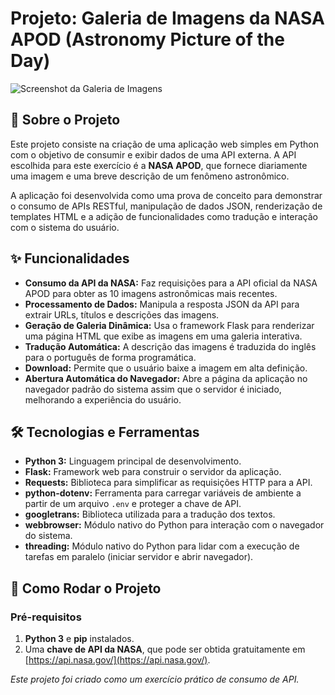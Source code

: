 # Projeto: Galeria de Imagens da NASA APOD (Astronomy Picture of the Day)

![Screenshot da Galeria de Imagens](https://i.imgur.com/your-image-url-here.png)

## 📖 Sobre o Projeto

Este projeto consiste na criação de uma aplicação web simples em Python com o objetivo de consumir e exibir dados de uma API externa. A API escolhida para este exercício é a **NASA APOD**, que fornece diariamente uma imagem e uma breve descrição de um fenômeno astronômico.

A aplicação foi desenvolvida como uma prova de conceito para demonstrar o consumo de APIs RESTful, manipulação de dados JSON, renderização de templates HTML e a adição de funcionalidades como tradução e interação com o sistema do usuário.

## ✨ Funcionalidades

* **Consumo da API da NASA:** Faz requisições para a API oficial da NASA APOD para obter as 10 imagens astronômicas mais recentes.
* **Processamento de Dados:** Manipula a resposta JSON da API para extrair URLs, títulos e descrições das imagens.
* **Geração de Galeria Dinâmica:** Usa o framework Flask para renderizar uma página HTML que exibe as imagens em uma galeria interativa.
* **Tradução Automática:** A descrição das imagens é traduzida do inglês para o português de forma programática.
* **Download:** Permite que o usuário baixe a imagem em alta definição.
* **Abertura Automática do Navegador:** Abre a página da aplicação no navegador padrão do sistema assim que o servidor é iniciado, melhorando a experiência do usuário.

## 🛠 Tecnologias e Ferramentas

* **Python 3:** Linguagem principal de desenvolvimento.
* **Flask:** Framework web para construir o servidor da aplicação.
* **Requests:** Biblioteca para simplificar as requisições HTTP para a API.
* **python-dotenv:** Ferramenta para carregar variáveis de ambiente a partir de um arquivo `.env` e proteger a chave de API.
* **googletrans:** Biblioteca utilizada para a tradução dos textos.
* **webbrowser:** Módulo nativo do Python para interação com o navegador do sistema.
* **threading:** Módulo nativo do Python para lidar com a execução de tarefas em paralelo (iniciar servidor e abrir navegador).

## 🚀 Como Rodar o Projeto

### Pré-requisitos

1.  **Python 3** e **pip** instalados.
2.  Uma **chave de API da NASA**, que pode ser obtida gratuitamente em [https://api.nasa.gov/](https://api.nasa.gov/).


_Este projeto foi criado como um exercício prático de consumo de API._
